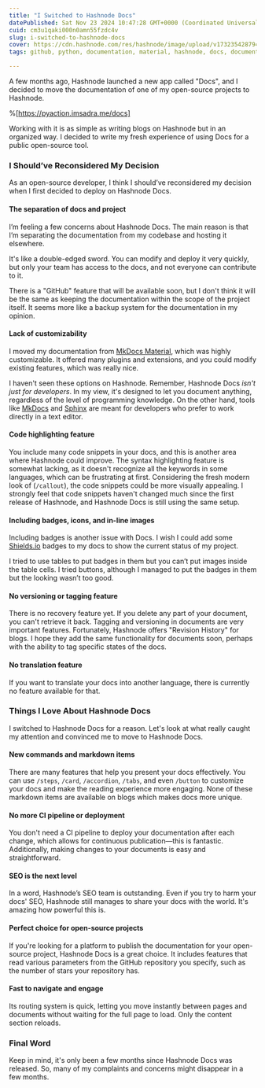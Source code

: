 ```yaml
---
title: "I Switched to Hashnode Docs"
datePublished: Sat Nov 23 2024 10:47:28 GMT+0000 (Coordinated Universal Time)
cuid: cm3u1qaki000n0amn55fzdc4v
slug: i-switched-to-hashnode-docs
cover: https://cdn.hashnode.com/res/hashnode/image/upload/v1732354287948/1ffa69bc-4c81-4e71-8835-6d10ff1901ec.png
tags: github, python, documentation, material, hashnode, docs, documents, mkdocs, github-actions-1, pyaction

---
```


A few months ago, Hashnode launched a new app called "Docs", and I decided to move the documentation of one of my open-source projects to Hashnode.

%[https://pyaction.imsadra.me/docs] 

Working with it is as simple as writing blogs on Hashnode but in an organized way. I decided to write my fresh experience of using Docs for a public open-source tool.

### I Should’ve Reconsidered My Decision

As an open-source developer, I think I should’ve reconsidered my decision when I first decided to deploy on Hashnode Docs.

#### The separation of docs and project

I’m feeling a few concerns about Hashnode Docs. The main reason is that I’m separating the documentation from my codebase and hosting it elsewhere.

It's like a double-edged sword. You can modify and deploy it very quickly, but only your team has access to the docs, and not everyone can contribute to it.

There is a "GitHub" feature that will be available soon, but I don't think it will be the same as keeping the documentation within the scope of the project itself. It seems more like a backup system for the documentation in my opinion.

#### Lack of customizability

I moved my documentation from [MkDocs Material](https://squidfunk.github.io/mkdocs-material/), which was highly customizable. It offered many plugins and extensions, and you could modify existing features, which was really nice.

I haven't seen these options on Hashnode. Remember, Hashnode Docs *isn't just for developers*. In my view, it's designed to let you document anything, regardless of the level of programming knowledge. On the other hand, tools like [MkDocs](https://www.mkdocs.org/) and [Sphinx](https://www.sphinx-doc.org/en/master/) are meant for developers who prefer to work directly in a text editor.

#### Code highlighting feature

You include many code snippets in your docs, and this is another area where Hashnode could improve. The syntax highlighting feature is somewhat lacking, as it doesn't recognize all the keywords in some languages, which can be frustrating at first. Considering the fresh modern look of (`/callout`), the code snippets could be more visually appealing. I strongly feel that code snippets haven't changed much since the first release of Hashnode, and Hashnode Docs is still using the same setup.

#### Including badges, icons, and in-line images

Including badges is another issue with Docs. I wish I could add some [Shields.io](https://shields.io/) badges to my docs to show the current status of my project.

I tried to use tables to put badges in them but you can’t put images inside the table cells. I tried buttons, although I managed to put the badges in them but the looking wasn’t too good.

#### No versioning or tagging feature

There is no recovery feature yet. If you delete any part of your document, you can't retrieve it back. Tagging and versioning in documents are very important features. Fortunately, Hashnode offers "Revision History" for blogs. I hope they add the same functionality for documents soon, perhaps with the ability to tag specific states of the docs.

#### No translation feature

If you want to translate your docs into another language, there is currently no feature available for that.

### Things I Love About Hashnode Docs

I switched to Hashnode Docs for a reason. Let's look at what really caught my attention and convinced me to move to Hashnode Docs.

#### New commands and markdown items

There are many features that help you present your docs effectively. You can use `/steps`, `/card`, `/accordion`, `/tabs`, and even `/button` to customize your docs and make the reading experience more engaging. None of these markdown items are available on blogs which makes docs more unique.

#### No more CI pipeline or deployment

You don't need a CI pipeline to deploy your documentation after each change, which allows for continuous publication—this is fantastic. Additionally, making changes to your documents is easy and straightforward.

#### SEO is the next level

In a word, Hashnode’s SEO team is outstanding. Even if you try to harm your docs' SEO, Hashnode still manages to share your docs with the world. It's amazing how powerful this is.

#### Perfect choice for open-source projects

If you're looking for a platform to publish the documentation for your open-source project, Hashnode Docs is a great choice. It includes features that read various parameters from the GitHub repository you specify, such as the number of stars your repository has.

#### Fast to navigate and engage

Its routing system is quick, letting you move instantly between pages and documents without waiting for the full page to load. Only the content section reloads.

### Final Word

Keep in mind, it's only been a few months since Hashnode Docs was released. So, many of my complaints and concerns might disappear in a few months.